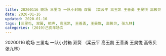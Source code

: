 ```yaml
---
title: 20200116 晚场 三里屯 一队小封箱 双簧 （栾云平 高玉凯 王善勇 王昊悦 高筱贝 张九林） 
date: 2020-01-16
updated: 2020-01-16
tags: [三里屯, 双簧, 相声, 高玉凯, 王善勇, 王昊悦, 高筱贝, 张九林]
categories: (2019)己亥年场次
---
```

20200116 晚场 三里屯 一队小封箱 双簧 （栾云平 高玉凯 王善勇 王昊悦 高筱贝 张九林） 